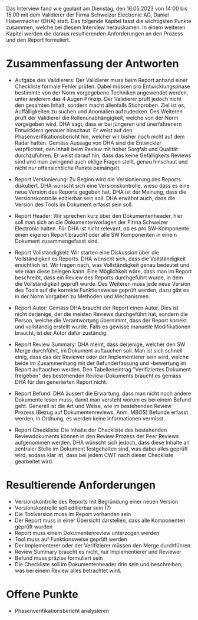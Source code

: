 Das Interview fand wie geplant am Dienstag, den 16.05.2023 von 14:00 bis 15:00 mit dem Validierer der Firma Schweizer Electronic AG, Daniel Habermacher (DHA) statt. Das folgende Kapitel fasst die wichtigsten Punkte zusammen, welche bei diesem Interview herauskamen. In einem weiteren Kapitel werden die daraus resultierenden Anforderungen an den Prozess und den Report formuliert.

# Zusammenfassung der Antworten

- Aufgabe des Validierers: Der Validierer muss beim Report anhand einer Checkliste formale Fehler prüfen. Dabei müssen pro Entwicklungsphase bestimmte von der Norm vorgegebene Techniken angewendet werden, unter anderem das 4 Augen Prinzip. Der Validierer prüft jedoch nicht den gesamten Inhalt, sondern macht allenfalls Stichproben. Ziel ist es, Auffälligkeiten zu suchen und Anomalien aufzudecken. Des Weiteren prüft der Validierer die Rollenunabhängigkeit, welche von der Norm vorgegeben wird. DHA sagt, dass er bei jüngeren und unerfahrenern Entwicklern genauer hinschaut. Er weist auf den Phasenverifikationsbericht hin, welcher wir bisher noch nicht auf dem Radar hatten.
Gemäss Aussage von DHA sind die Entwickler verpflichtet, den Inhalt beim Review mit hoher Sorgfalt und Qualität durchzuführen. Er weist darauf hin, dass das keine Gefälligkeits Reviews sind und man zwingend auch eklige Fragen stellt, genau hinschaut und nicht nur offensichtliche Punkte bemängelt. 

- Report Versionierung: Zu Beginn wird die Versionierung des Reports diskutiert. DHA wünscht sich eine Versionskontrolle, wieso dass es eine neue Version des Reports gegeben hat. DHA ist der Meinung, dass die Versionskontrolle editierbar sein soll. DHA erwähnt auch, dass die Version des Tools im Dokument erfasst sein soll.

- Report Header: Wir sprechen kurz über den Dokumentenheader, hier soll man sich an die Dokumentenvorlagen der Firma Schweizer Electronic halten. Für DHA ist nicht relevant, ob es pro SW-Komponente einen eigenen Report braucht oder alle SW Komponenten in einem Dokument zusammengefasst sind. 

- Report Vollständigkeit: Wir starten eine Diskussion über die Vollständigkeit es Reports. DHA wünscht sich, dass die Vollständigkeit ersichtlich ist. Wir fragen nach, was Vollständigkeit genau bedeutet und wie man diese belegen kann. Eine Möglichkeit wäre, dass man im Report beschreibt, dass ein Review des Reports durchgeführt wurde, in dem die Vollständigkeit geprüft wurde. Des Weiteren muss jede neue Version des Tools auf die korrekte Funktionsweise geprüft werden, dazu gibt es in der Norm Vorgaben zu Methoden und Mechanismen.

- Report Autor: Gemäss DHA braucht der Report einen Autor. Dies ist nicht derjenige, der die meisten Reviews durchgeführt hat, sondern die Person, welche die Verantwortung übernimmt, dass der Report korrekt und vollständig erstellt wurde. Falls es gewisse manuelle Modifikationen braucht, ist der Autor dafür zuständig. 

- Report Review Summary: DHA meint, dass derjenige, welcher den SW Merge durchführt, im Dokument auftauchen soll. Man ist sich schnell einig, dass das der Reviewer oder der Implementierer sein wird, welche beide im Zusammenhang mit der Befunderfassung und -bewertung im Report auftauchen werden. Den Tabelleneintrag "Verifiziertes Dokument freigeben" des bestehenden Review-Dokuments braucht es gemäss DHA für den generierten Report nicht. 

- Report Befund: DHA äussert die Erwartung, dass man nicht noch andere Dokumente lesen muss, damit man versteht worum es bei einem Befund geht. Generell ist die Art und Weise, wie im bestehenden Review Prozess (Bezug auf Dokumentenreviews, Anm. MBOS) Befunde erfasst werden, in Ordnung, es werden keine Informationen vermisst. 

- Report Checkliste: Die Inhalte der Checkliste des bestehenden Reviewdokuments können in den Review Prozess der Peer Reviews aufgenommen werden. DHA wünscht sich jedoch, dass diese Inhalte an zentraler Stelle im Dokument festgehalten sind, was dabei alles geprüft wird, sodass klar ist, dass bei jedem CWT nach dieser Checkliste gearbeitet wird. 


# Resultierende Anforderungen
- Versionskontrolle des Reports mit Begründung einer neuen Version
- Versionskontrolle soll editierbar sein (?)
- Die Toolversion muss im Report vorhanden sein
- Der Report muss in einer Übersicht darstellen, dass alle Komponenten geprüft wurden
- Report muss einem Dokumentenreview unterzogen werden
- Tool muss auf Funktionsweise geprüft werden
- Der Implementerer oder der Verifizierer müssen den Merge durchführen
- Review Summary braucht es nicht, nur Implementierer und Reviewer
- Befund muss präzise formuliert sein
- Die Checkliste soll im Dokumentenheader drin sein und beschreiben, was bei einem Review alles betrachtet wird. 



# Offene Punkte
- Phasenverifikationsbericht analysieren